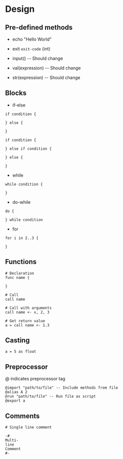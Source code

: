 # Design

## Pre-defined methods

- echo "Hello World"
- exit `exit-code` (int)

- input() -- Should change
- val(expression) -- Should change
- str(expression) -- Should change

## Blocks

- if-else

```
if condition {

} else {

}

if condition {

} else if condition {

} else {

}
```

- while

```
while condition {

}
```

- do-while

```
do {

} while condition
```

- for

```
for i in 2..3 {

}
```

## Functions 

```
# Declaration
func name {

}

# Call
call name

# Call with arguments
call name <- x, 2, 3

# Get return value
a = call name <- 1.3
```

## Casting

```
a = 5 as float
```

## Preprocessor

@ indicates preprocessor tag

```
@import "path/to/file" -- Include methods from file
@alias A 2
@run "path/to/file" -- Run file as script
@export a
```

## Comments

```
# Single line comment

-#
Multi-
line
Comment
#-
```
